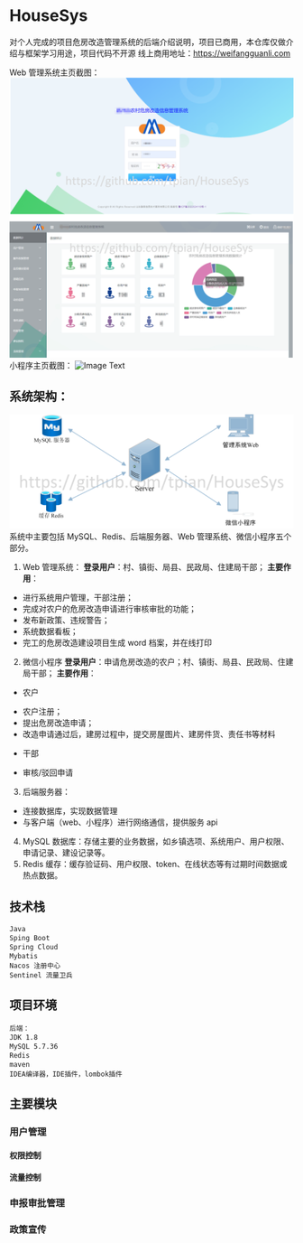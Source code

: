 # HouseSys

对个人完成的项目危房改造管理系统的后端介绍说明，项目已商用，本仓库仅做介绍与框架学习用途，项目代码不开源
线上商用地址：https://weifangguanli.com

Web 管理系统主页截图：
![Image Text](https://github.com/tpian/HouseSys/blob/main/figure/homepage.png)
小程序主页截图：
![Image Text](https://github.com/tpian/HouseSys/blob/main/figure/homepageWe.png)

## 系统架构：

![Image Text](https://github.com/tpian/HouseSys/blob/main/figure/S-C.png)
系统中主要包括 MySQL、Redis、后端服务器、Web 管理系统、微信小程序五个部分。

1. Web 管理系统：
   **登录用户**：村、镇街、局县、民政局、住建局干部；
   **主要作用**：

- 进行系统用户管理，干部注册；
- 完成对农户的危房改造申请进行审核审批的功能；
- 发布新政策、违规警告；
- 系统数据看板；
- 完工的危房改造建设项目生成 word 档案，并在线打印

2. 微信小程序
   **登录用户**：申请危房改造的农户；村、镇街、局县、民政局、住建局干部；
   **主要作用**：

- 农户

* 农户注册；
* 提出危房改造申请；
* 改造申请通过后，建房过程中，提交房屋图片、建房件货、责任书等材料

- 干部

* 审核/驳回申请

3. 后端服务器：

- 连接数据库，实现数据管理
- 与客户端（web、小程序）进行网络通信，提供服务 api

4. MySQL 数据库：存储主要的业务数据，如乡镇选项、系统用户、用户权限、申请记录、建设记录等。
5. Redis 缓存：缓存验证码、用户权限、token、在线状态等有过期时间数据或热点数据。

## 技术栈

```
Java
Sping Boot
Spring Cloud
Mybatis
Nacos 注册中心
Sentinel 流量卫兵
```

## 项目环境

```
后端：
JDK 1.8
MySQL 5.7.36
Redis
maven
IDEA编译器，IDE插件，lombok插件
```

## 主要模块

### 用户管理

#### 权限控制

#### 流量控制

### 申报审批管理

### 政策宣传
